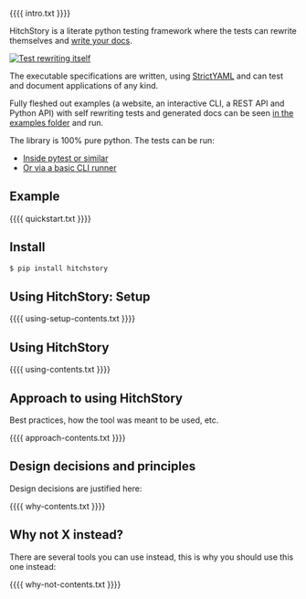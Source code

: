 {{{{ intro.txt }}}}

HitchStory is a literate python testing framework where the tests can rewrite themselves and [write your docs](approach/triality).

[![Test rewriting itself](https://hitchdev.com/images/video-thumb.png)](https://vimeo.com/822561823 "Test rewriting itself")

The executable specifications are written, using [StrictYAML](why/strictyaml) and
can test and document applications of any kind.

Fully fleshed out examples (a website, an interactive CLI, a REST API and Python API) with self rewriting tests and generated docs can be seen
[in the examples folder](https://github.com/hitchdev/hitchstory/tree/master/examples)
and run.

The library is 100% pure python. The tests can be run:

* [Inside pytest or similar](https://hitchdev.com/hitchstory/using/pytest)
* [Or via a basic CLI runner](using/basic-cli)


## Example

{{{{ quickstart.txt }}}}


## Install

```bash
$ pip install hitchstory
```

## Using HitchStory: Setup

{{{{ using-setup-contents.txt }}}}

## Using HitchStory

{{{{ using-contents.txt }}}}

## Approach to using HitchStory

Best practices, how the tool was meant to be used, etc.

{{{{ approach-contents.txt }}}}

## Design decisions and principles

Design decisions are justified here:

{{{{ why-contents.txt }}}}

## Why not X instead?

There are several tools you can use instead, this is why you should use this one instead:

{{{{ why-not-contents.txt }}}}
